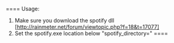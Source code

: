 ====
Usage:
 1. Make sure you download the spotify dll [http://rainmeter.net/forum/viewtopic.php?f=18&t=17077]
 2. Set the spotify.exe location below "spotify_directory="
====
